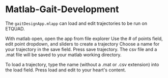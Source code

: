 # Matlab-Gait-Development

The `gaitDesignApp.mlapp` can load and edit trajectories to be run on ETQUAD.

With matlab open, open the app from file explorer
Use the # of points field, edit point dropdown, and sliders to create a trajectory
Choose a name for your trajectory in the save field.
Press save trajectory. The csv file and a .mat file will be saved to your matlab working directory.

To load a trajectory, type the name (without a .mat or .csv extension) into the load field. Press load and edit to your heart's content.
